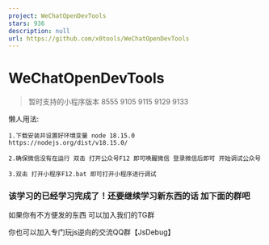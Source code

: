 ```yaml
---
project: WeChatOpenDevTools
stars: 936
description: null
url: https://github.com/x0tools/WeChatOpenDevTools
---
```


WeChatOpenDevTools
==================

> 暂时支持的小程序版本 8555 9105 9115 9129 9133

懒人用法:

```
1.下载安装并设置好环境变量 node 18.15.0  
https://nodejs.org/dist/v18.15.0/

2.确保微信没有在运行 双击 打开公众号F12 即可唤醒微信 登录微信后即可 开始调试公众号

3.双击 打开小程序F12.bat 即可打开小程序进行调试
```

### 该学习的已经学习完成了！还要继续学习新东西的话 加下面的群吧

如果你有不方便发的东西 可以加入我们的TG群

你也可以加入专门玩js逆向的交流QQ群【JsDebug】

